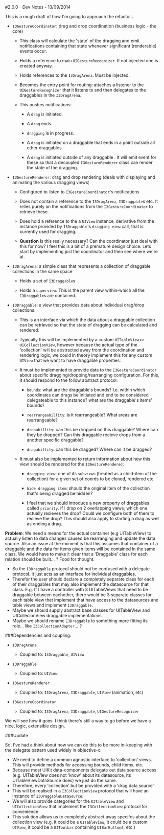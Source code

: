 #2.0.0 - Dev Notes - 13/09/2014

This is a rough draft of how I'm going to approach the refactor...


- `I3GestureCoordinator`: drag and drop coordination (business logic - the core)

	- This class will calculate the 'state' of the dragging and emit notifications containing that state whenever significant (renderable) events occur.
	
	- Holds a reference to main `UIGestureRecognizer`. If not injected one is created anyway.
		
	- Holds references to the `I3DragArena`. Must be injected.
	
	- Becomes the entry point for routing: attaches a listener to the `UIGestureRecognizer` that it listens to and then delegates to the draggables in the `I3DragArena`.
		
	- This pushes notifications:
		
		- A `drag` is initiated.
		
		- A `drag` ends.
		
		- `dragging` is in progress.
	
		- A `drag` is initiated on a draggable that ends in a point outside all other draggables.
		
		- A `drag` is initiated outside of any draggable
. It will emit event for these so that a decoupled `I3GestureRenderer` class can render the state of the dragging.


- `I3GestureRenderer`: drag and drop rendering (deals with displaying and animating the various dragging views)

	- Configured to listen to `I3GestureCoordinator`'s notifications

	- Does not contain a reference to the `I3DragArena`, `I3Draggable`s etc. It relies purely on the notifications from the `I3GestureCoordinator` to retrieve these.
	
	- Does hold a reference to the a `UIView` instance, derivative from the instance provided by `I3Draggable`'s `dragging view` call, that is currently used for dragging.

	- __Question__ Is this really necessary? Can the coordinator just deal with this for now? I feel this is a bit of a premature design choice. Lets start by implementing just the coordinator and then see where we're at.

- `I3DragArena`: a simple class that represents a collection of draggable collections in the same space
	
	- Holds a set of `I3Draggable`s
	
	- Holds a `superview`. This is the parent view within-which all the `I3Draggable`s are contained.

	
- `I3Draggable`: a view that provides data about individual drag/drop collections.

	- This is an interface via which the data about a draggable collection can be retrieved so that the state of dragging can be calculated and rendered. 

	- Typically this will be implemented by a custom `UITableView` or `UICollectionView`, however because the actual type of the 'collection' will be abstracted away from the coordination and rendering logic, we could in theory implement this for any custom `UIView` that we want to have draggable properties.

	- It must be implemented to provide data to the `I3GestureCoordinator` about specific dragging/dropping/rearranging configuration. For this, it should respond to the follow abstract protocol: 

		- `bounds`: what are the draggable's bounds? I.e. within which coordinates can drags be initiated and end to be considered delegateable to this instance? what are the draggable's items' bounds?
	
		- `rearrangeabillity`: is it rearrangeable? What areas are rearrangeable?

		- `dropabillity`: can this be dropped on this draggable? Where can they be dropped? Can this draggable recieve drops from a another specific draggable?

		- `dragabillity`: can this be dragged? Where can it be dragged?

	- It must also be implemented to return information about how this view should be rendered for the `I3GestureRendered`:

		- `dragging view`: one of its `subview`s (treated as a child-item of the collection) for a given set of coords to be cloned, rendered etc
		
		- `hide dragging item`: should the original item of the collection that's being dragged be hidden?
		
		- I feel that we should introduce a new property of draggables called `priority`. If I drop on 2 overlapping views, which one actually recieves the drop? Could we configure both of them to recieve the drop? This should also apply to starting a drag as well as ending a drag.


__Problem__: We need a means for the actual container (e.g UITableView) to actually listen to data changes caused be rearranging and update the data source. Also an issue at the moment is that this assumes that container of a draggable and the data for items given items will be contained in the same class. We would have to make it clear that a 'Draggable' class for each relation should be built… ? Food for thought.

- So the `I3Draggable` protocol should not be confused with a delegate protocol. It just acts as an interface for individual draggables.
- Therefor the user should declare a completely separate class for each of their draggables that may also implement the datasource for that class. E.g. If I have a controller with 3 UITableViews that need to be draggable between eachother, there would be 3 separate classes for each table view that implement that have access to the datasources and table views and implement `I3Draggable`.
- Maybe we should supply abstract base classes for UITableView and UICollecionView draggable implementations.
- Maybe we should rename `I3Draggable` to something more fitting its role… like `I3CollectionAdapter`… ?

###Dependencies and coupling:

- `I3DragArena`

	- Coupled to: `I3Draggable`, `UIView`

- `I3Draggable`

	- Coupled to: `UIView`

- `I3GestureRenderer` 
	
	- Coupled to: `I3DragArena`, `I3Draggable`, `UIView` (animation, etc)

- `I3GestureCoordinator`

	- Coupled to: `I3DragArena`, `I3Draggable`, `UIGestureRecognizer`



We will see how it goes. I think there's still a way to go before we have a nice, logic, extensible design.


###Update

So, I've had a think about how we can do this to be more in-keeping with the delegate pattern used widely in objective-c. 

- We need to define a common agnostic interface to 'collection' views. This will provide methods for accessing bounds, child items, etc.
- Because most UIKit data-components delegate out data source access (e.g. UITableView does not 'know' about its datasource, its UITableViewDataSource does) we just do the same.
- Therefore, every 'collection' but be provided with a 'drag data source'
- This will be realised in a `I3CollectionView` protocol that will have an instance of `I3DraggableDataSource`.
- We will also provide categories for the `UITableView` and `UICollectionView` that implement the `I3CollectionView` protocol for convenience.
- This solution allows us to completely abstract away specifcs about the collection view (e.g. it could be a `UITableView`, it could be a custom `UIView`, it could be a `UIToolbar` containing `UIBarButton`s, etc.)
